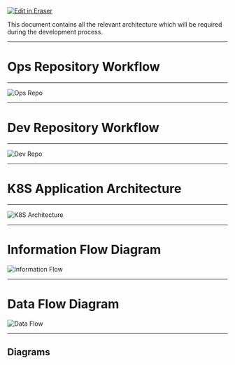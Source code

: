<p><a target="_blank" href="https://app.eraser.io/workspace/LfD511dNU0ih821nWkcR" id="edit-in-eraser-github-link"><img alt="Edit in Eraser" src="https://firebasestorage.googleapis.com/v0/b/second-petal-295822.appspot.com/o/images%2Fgithub%2FOpen%20in%20Eraser.svg?alt=media&amp;token=968381c8-a7e7-472a-8ed6-4a6626da5501"></a></p>

This document contains all the relevant architecture which will be required during the development process.

---

# **Ops Repository Workflow**
---

![Ops Repo](/.eraser/LfD511dNU0ih821nWkcR___6Ww8hrtkmQbCnRHKqyf4D7Vv51M2___---figure---p5I0xInmQKfJnA4G_wZ7x---figure----zv3QYLcmCxA05CgrrnVFQ.png "Ops Repo")

---

# **Dev  Repository Workflow**
---

![Dev Repo](/.eraser/LfD511dNU0ih821nWkcR___6Ww8hrtkmQbCnRHKqyf4D7Vv51M2___---figure---dD7fRhNFwpmairCS5btLV---figure---kM5RUrUx8BehzdWnYzKm4g.png "Dev Repo")

---

# **K8S  Application Architecture**
---

![K8S Architecture](/.eraser/LfD511dNU0ih821nWkcR___6Ww8hrtkmQbCnRHKqyf4D7Vv51M2___---figure---I3wEq0B323k6wetANQ4K1---figure---LYKWlm7KvjtTRTsg2RFhpQ.png "K8S Architecture")

---

# **Information Flow Diagram**
![Information Flow](/.eraser/LfD511dNU0ih821nWkcR___6Ww8hrtkmQbCnRHKqyf4D7Vv51M2___---figure---EaqvUIPf383HTweV6MPnC---figure---jAEOJeIoPor8jaO7ObbpJg.png "Information Flow")

---

# **Data Flow Diagram**
![Data Flow](/.eraser/LfD511dNU0ih821nWkcR___6Ww8hrtkmQbCnRHKqyf4D7Vv51M2___---figure---wioRfxDq8pIp100RjZ65j---figure---GHVj-L7VYBc5WKzym57W2g.png "Data Flow")

---




<!-- eraser-additional-content -->
## Diagrams
<!-- eraser-additional-files -->
<a href="/docs/GitOpsArchitecture-cloud-architecture-1.eraserdiagram" data-element-id="UB8xPeWJ4IulAlhseVYQg"><img src="/.eraser/LfD511dNU0ih821nWkcR___6Ww8hrtkmQbCnRHKqyf4D7Vv51M2___---diagram----2ca323e15368b29a2cda25c18e93d8a4.png" alt="" data-element-id="UB8xPeWJ4IulAlhseVYQg" /></a>
<a href="/docs/GitOpsArchitecture-cloud-architecture-2.eraserdiagram" data-element-id="i47pWDaq4_2IxBofSLJJj"><img src="/.eraser/LfD511dNU0ih821nWkcR___6Ww8hrtkmQbCnRHKqyf4D7Vv51M2___---diagram----4630ffc0bad7337b330c5b48aba36b18.png" alt="" data-element-id="i47pWDaq4_2IxBofSLJJj" /></a>
<a href="/docs/GitOpsArchitecture-FinSights Cloud Architecture-3.eraserdiagram" data-element-id="P9qIUj-1QO2GIrqvDRmR8"><img src="/.eraser/LfD511dNU0ih821nWkcR___6Ww8hrtkmQbCnRHKqyf4D7Vv51M2___---diagram----c520c2a8469a1fe02b48304ff855b112-FinSights-Cloud-Architecture.png" alt="" data-element-id="P9qIUj-1QO2GIrqvDRmR8" /></a>
<a href="/docs/GitOpsArchitecture-Finance Application Flow Chart-4.eraserdiagram" data-element-id="cyQFVigSu7GItHvYOxy65"><img src="/.eraser/LfD511dNU0ih821nWkcR___6Ww8hrtkmQbCnRHKqyf4D7Vv51M2___---diagram----cb5ac3d7c68a6186d037214d22ca221a-Finance-Application-Flow-Chart.png" alt="" data-element-id="cyQFVigSu7GItHvYOxy65" /></a>
<a href="/docs/GitOpsArchitecture-Data Flow Diagram for ML Model-5.eraserdiagram" data-element-id="i-bzwaReQMXaDLhLGVOBG"><img src="/.eraser/LfD511dNU0ih821nWkcR___6Ww8hrtkmQbCnRHKqyf4D7Vv51M2___---diagram----2437a8b3cbe487776de15d4a44bd6899-Data-Flow-Diagram-for-ML-Model.png" alt="" data-element-id="i-bzwaReQMXaDLhLGVOBG" /></a>
<!-- end-eraser-additional-files -->
<!-- end-eraser-additional-content -->
<!--- Eraser file: https://app.eraser.io/workspace/LfD511dNU0ih821nWkcR --->